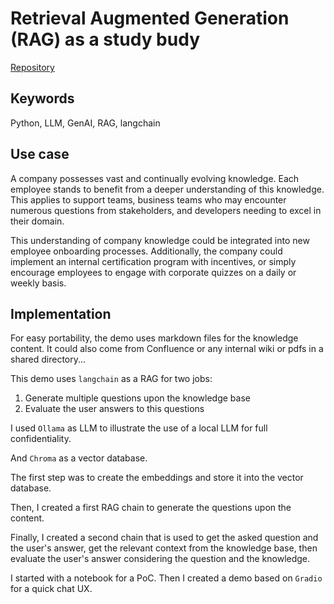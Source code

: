 # Retrieval Augmented Generation (RAG) as a study budy

[Repository](https://github.com/loictr/rag-as-study-buddy)

## Keywords

Python, LLM, GenAI, RAG, langchain

## Use case

A company possesses vast and continually evolving knowledge. Each employee stands to benefit from a deeper understanding of this knowledge. This applies to support teams, business teams who may encounter numerous questions from stakeholders, and developers needing to excel in their domain.

This understanding of company knowledge could be integrated into new employee onboarding processes. Additionally, the company could implement an internal certification program with incentives, or simply encourage employees to engage with corporate quizzes on a daily or weekly basis.

## Implementation

For easy portability, the demo uses markdown files for the knowledge content. It could also come from Confluence or any internal wiki or pdfs in a shared directory...

This demo uses `langchain` as a RAG for two jobs:
1. Generate multiple questions upon the knowledge base
2. Evaluate the user answers to this questions

I used `Ollama` as LLM to illustrate the use of a local LLM for full confidentiality.

And `Chroma` as a vector database.

The first step was to create the embeddings and store it into the vector database.

Then, I created a first RAG chain to generate the questions upon the content.

Finally, I created a second chain that is used to get the asked question and the user's answer, get the relevant context from the knowledge base, then evaluate the user's answer considering the question and the knowledge.

I started with a notebook for a PoC. Then I created a demo based on `Gradio` for a quick chat UX.